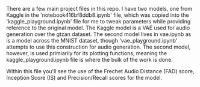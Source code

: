 There are a few main project files in this repo.
I have two models, one from Kaggle in the 'notebook416bf8ddb8.ipynb' file, 
which was copied into the 'kaggle_playground.ipynb' file for me to tweak 
parameters while providing reference to the original model. The Kaggle model is a VAE
used for audio generation over the gtzan dataset. The second model
lives in vae.ipynb as is a model across the MNIST dataset, though 'vae_playground.ipynb' attempts
to use this construction for audio generation. The second model, however, is used primiarily for its
plotting functions, meaning the kaggle_playground.ipynb file is where the bulk of the work is done.

Within this file you'll see the use of the Frechet Audio Distance (FAD) score, Inception Score (IS) and Precision/Recall scores
for the model.
